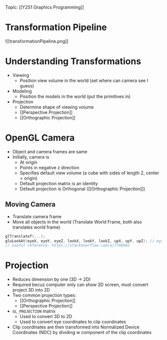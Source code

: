 Topic: [[Y2S1 Graphics Programming]]

# Transformation Pipeline
![[transformationPipeline.png]]

# Understanding Transformations
- Viewing
	- Position view volume in the world (set where can camera see I guess)
- Modeling
	- Position the models in the world (put the primitives in)
- Projection
	- Determine shape of viewing volume
	- [[Perspective Projection]]
	- [[Orthographic Projection]]

# OpenGL Camera
- Object and camera frames are same 
- Initially, camera is
	- At origin
	- Points in negative z direction
	- Specifies default view volume (a cube with sides of length 2, center = origin)
	- Default projection matrix is an identity
	- Default projection is Orthogonal ([[Orthographic Projection]])

## Moving Camera
- Translate camera frame
- Move all objects in the world (Translate World Frame, both also translates world frame)
```cpp
glTranslatef(...);
gluLookAt(eyeX, eyeY, eyeZ, lookX, lookY, lookZ, upX, upY, upZ); // eye{X, Y, Z} is where the camera position should be, look{X, Y, Z} is the coordinate that should be in the center of the camera, up{X, Y, Z} should actually always be 0, 1, 0 cuz we want the camera to stay upright up{X, Y, Z} is the vector pointing upwards the camera should follow
// useful reference: https://stackoverflow.com/a/7746682
```

# Projection
- Reduces dimension by one (3D -> 2D)
- Required becuz computer only can show 2D screen, must convert project 3D into 2D
- Two common projection types:
	- [[Orthographic Projection]]
	- [[Perspective Projection]]
- `GL_PROJECTION` matrix
	- Used to convert 3D to 2D
	- Used to convert eye coordinates to clip coordinates
- Clip coordinates are then transformed into Normalized Device Coordinates (NDC) by dividing w component of the clip coordinates
